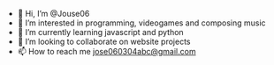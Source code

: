 - 👋 Hi, I’m @Jouse06
- 👀 I’m interested in programming, videogames and composing music
- 🌱 I’m currently learning javascript and python
- 💞️ I’m looking to collaborate on website projects
- 📫 How to reach me jose060304abc@gmail.com

<!---
Jouse06/Jouse06 is a ✨ special ✨ repository because its `README.md` (this file) appears on your GitHub profile.
You can click the Preview link to take a look at your changes.
--->
